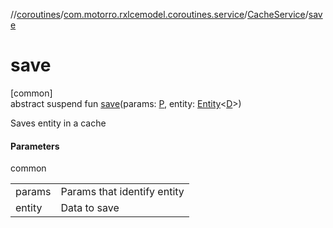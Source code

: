 //[coroutines](../../../index.md)/[com.motorro.rxlcemodel.coroutines.service](../index.md)/[CacheService](index.md)/[save](save.md)

# save

[common]\
abstract suspend fun [save](save.md)(params: [P](index.md), entity: [Entity](../../../../cache/cache/com.motorro.rxlcemodel.cache.entity/-entity/index.md)&lt;[D](index.md)&gt;)

Saves entity in a cache

#### Parameters

common

| | |
|---|---|
| params | Params that identify entity |
| entity | Data to save |
